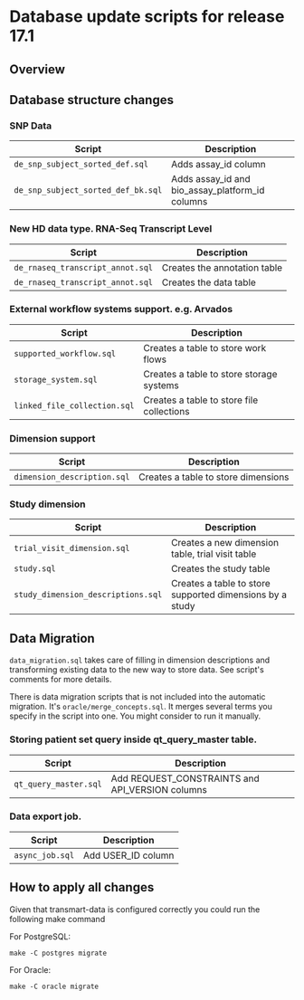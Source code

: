 Database update scripts for release 17.1
========================================

Overview
--------

## Database structure changes

### SNP Data

| Script                             | Description                                     |
|------------------------------------|-------------------------------------------------|
| `de_snp_subject_sorted_def.sql`    | Adds assay_id column                            |
| `de_snp_subject_sorted_def_bk.sql` | Adds assay_id and bio_assay_platform_id columns |

### New HD data type. RNA-Seq Transcript Level

| Script                           | Description                  |
|----------------------------------|------------------------------|
| `de_rnaseq_transcript_annot.sql` | Creates the annotation table |
| `de_rnaseq_transcript_annot.sql` | Creates the data table       |

### External workflow systems support. e.g. Arvados

| Script                           | Description                  |
|----------------------------------|------------------------------|
| `supported_workflow.sql` | Creates a table to store work flows |
| `storage_system.sql` | Creates a table to store storage systems |
| `linked_file_collection.sql` | Creates a table to store file collections |

### Dimension support

| Script                           | Description                  |
|----------------------------------|------------------------------|
| `dimension_description.sql` | Creates a table to store dimensions |

### Study dimension

| Script                           | Description                  |
|----------------------------------|------------------------------|
| `trial_visit_dimension.sql` | Creates a new dimension table, trial visit table |
| `study.sql` | Creates the study table |
| `study_dimension_descriptions.sql` | Creates a table to store supported dimensions by a study |

## Data Migration

`data_migration.sql` takes care of filling in dimension descriptions and transforming existing data to the new way to store data.
See script's comments for more details.

There is data migration scripts that is not included into the automatic migration.
It's `oracle/merge_concepts.sql`. It merges several terms you specify in the script into one.
You might consider to run it manually.

### Storing patient set query inside qt_query_master table.

| Script                           | Description                  |
|----------------------------------|------------------------------|
| `qt_query_master.sql` 	   | Add REQUEST_CONSTRAINTS and API_VERSION columns |

### Data export job.

| Script                           | Description                  |
|----------------------------------|------------------------------|
| `async_job.sql` 	   | Add USER_ID column |


How to apply all changes
------------------------

Given that transmart-data is configured correctly you could run the following make command

For PostgreSQL:
    
    make -C postgres migrate
    
For Oracle:

    make -C oracle migrate
